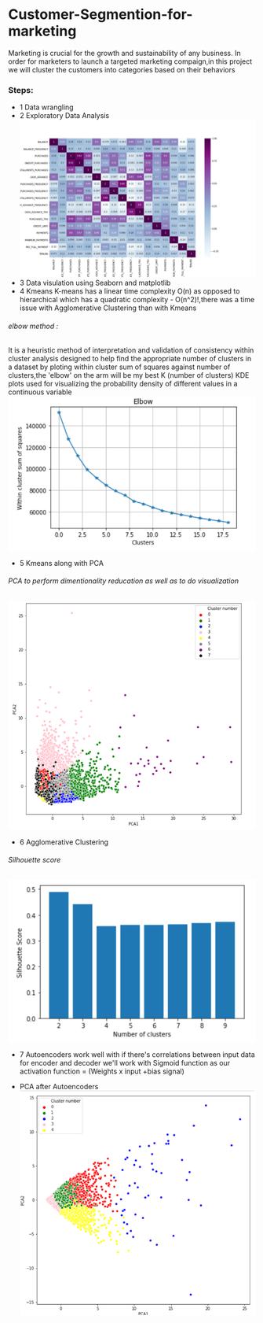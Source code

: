 # Customer-Segmention-for-marketing
Marketing is crucial for the growth and sustainability of any business.
In order for marketers to launch a targeted marketing compaign,in this project we will cluster the customers into categories based on their behaviors
### Steps:
- 1 Data wrangling
- 2 Exploratory Data Analysis
![](Image/corr.png)
- 3 Data visulation using Seaborn and matplotlib
- 4 Kmeans
 K-means has a linear time complexity O(n) as opposed to hierarchical which has a quadratic complexity - O(n^2)!,there was a time issue with Agglomerative Clustering than with Kmeans
###### elbow method :
It is a heuristic method of interpretation and validation of consistency within cluster analysis designed to help find the appropriate number of clusters in a dataset by ploting within cluster sum of squares against number of clusters,the 'elbow' on the arm will be my best K (number of clusters)
KDE plots used for visualizing the probability density of different values in a continuous variable
![](Image/elbow.png)
- 5 Kmeans along with PCA 
###### PCA to perform dimentionality reducation as well as to do visualization
![](Image/pca.png)
- 6 Agglomerative Clustering
###### Silhouette score
![](Image/silhouette.png)
- 7 Autoencoders
work well with if there's correlations between input data 
for encoder and decoder we'll work with Sigmoid function as our activation function = (Weights x input +bias signal)
* PCA after Autoencoders
![](Image/pca_autoen.png)


